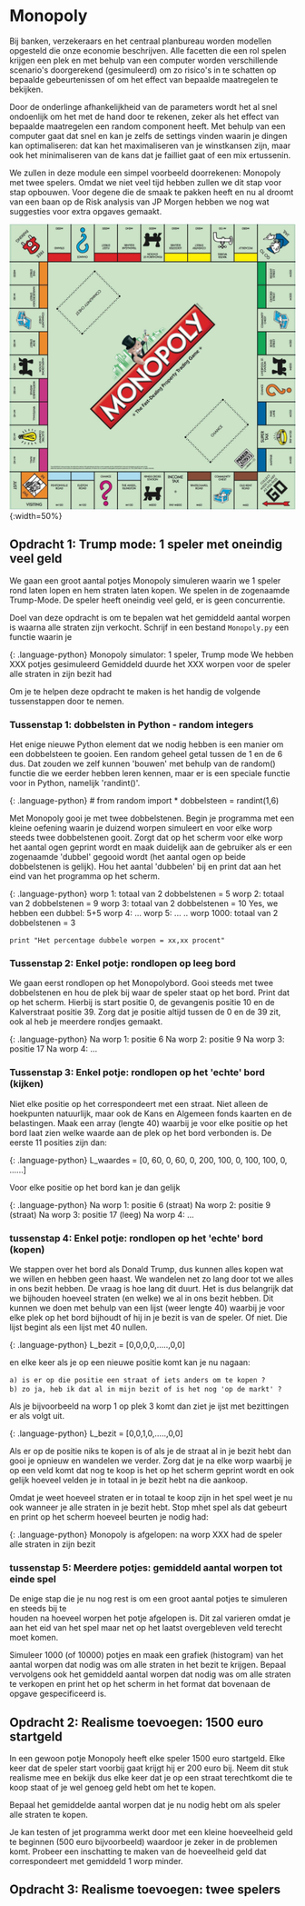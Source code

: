 # Monopoly #

Bij banken, verzekeraars en het centraal planbureau worden modellen opgesteld die 
onze economie beschrijven. Alle facetten die een rol spelen krijgen een plek en met 
behulp van een computer worden verschillende scenario's doorgerekend (gesimuleerd) 
om zo risico's in te schatten op bepaalde gebeurtenissen of om het effect van bepaalde
maatregelen te bekijken. 

Door de onderlinge afhankelijkheid van de parameters wordt het al snel ondoenlijk 
om het met de hand door te rekenen, zeker als het effect van bepaalde maatregelen een 
random component heeft. Met behulp van een computer gaat dat snel en kan je zelfs de 
settings vinden waarin je dingen kan optimaliseren: dat kan het maximaliseren van je 
winstkansen zijn, maar ook het minimaliseren van de kans dat je failliet gaat of een 
mix ertussenin.

We zullen in deze module een simpel voorbeeld doorrekenen: Monopoly met twee spelers.
Omdat we niet veel tijd hebben zullen we dit stap voor stap opbouwen. Voor degene die 
de smaak te pakken heeft en nu al droomt van een baan op de Risk analysis van JP Morgen 
hebben we nog wat suggesties voor extra opgaves gemaakt.

![](MonopolyBordInternationaal.jpg){:width=50%}


## Opdracht 1: Trump mode: 1 speler met oneindig veel geld

We gaan een groot aantal potjes Monopoly simuleren waarin we 1 speler rond laten lopen en hem 
straten laten kopen. We spelen in de zogenaamde Trump-Mode. De speler heeft oneindig veel geld, 
er is geen concurrentie.
		
Doel van deze opdracht is om te bepalen wat het gemiddeld aantal worpen is waarna alle straten 
zijn verkocht. Schrijf in een bestand `Monopoly.py` een functie waarin je  

{: .language-python}
	Monopoly simulator: 1 speler, Trump mode 
    We hebben XXX potjes gesimuleerd
    Gemiddeld duurde het XXX worpen voor de speler alle straten in zijn bezit had
	
Om je te helpen deze opdracht te maken is het handig de volgende tussenstappen door te nemen.

### Tussenstap 1: dobbelsten in Python - random integers

Het enige nieuwe Python element dat we nodig hebben is een manier om een dobbelsteen te 
gooien. Een random geheel getal tussen de 1 en de 6 dus. Dat zouden we zelf kunnen 
'bouwen' met behulp van de random() functie die we eerder hebben leren kennen, maar er 
is een speciale functie voor in Python, namelijk 'randint()'.

{: .language-python}
	# from random import *
	dobbelsteen = randint(1,6) 
	
Met Monopoly gooi je met twee dobbelstenen. Begin je programma met een kleine oefening waarin
je duizend worpen simuleert en voor elke worp steeds twee dobbelstenen gooit. Zorgt dat 
op het scherm voor elke worp het aantal ogen geprint wordt en maak duidelijk aan de gebruiker 
als er een zogenaamde 'dubbel' gegooid wordt (het aantal ogen op beide dobbelstenen is gelijk).
Hou het aantal 'dubbelen' bij en print dat aan het eind van het programma op het scherm.


{: .language-python}
	worp 1: totaal van 2 dobbelstenen =  5
	worp 2: totaal van 2 dobbelstenen =  9
	worp 3: totaal van 2 dobbelstenen = 10
	        Yes, we hebben een dubbel: 5+5
	worp 4: ...
	worp 5: ...
	..
	worp 1000: totaal van 2 dobbelstenen = 3

    print "Het percentage dubbele worpen = xx,xx procent"	

### Tussenstap 2: Enkel potje: rondlopen op leeg bord

We gaan eerst rondlopen op het Monopolybord. Gooi steeds met twee dobbelstenen en hou de plek bij 
waar de speler staat op het bord. Print dat op het scherm. Hierbij is start positie 0, de gevangenis 
positie 10 en de Kalverstraat positie 39. Zorg dat je positie altijd tussen de 0 en de 39 zit, ook 
al heb je meerdere rondjes gemaakt.

{: .language-python}
	Na worp 1: positie 6
	Na worp 2: positie 9
	Na worp 3: positie 17
    Na worp 4: ...

### Tussenstap 3: Enkel potje: rondlopen op het 'echte' bord (kijken)

Niet elke positie op het correspondeert met een straat. Niet alleen de hoekpunten natuurlijk, maar ook 
de Kans en Algemeen fonds kaarten en de belastingen. Maak een array (lengte 40) waarbij je voor elke 
positie op het bord laat zien welke waarde aan de plek op het bord verbonden is. De eerste 11 posities 
zijn dan:

{: .language-python}
   L_waardes = [0, 60, 0, 60, 0, 200, 100, 0, 100, 100, 0, ......]

Voor elke positie op het bord kan je dan gelijk

{: .language-python}
	Na worp 1: positie  6 (straat)
	Na worp 2: positie  9 (straat)
	Na worp 3: positie 17 (leeg)
	Na worp 4: ...
	
### tussenstap 4: Enkel potje: rondlopen op het 'echte' bord (kopen)

We stappen over het bord als Donald Trump, dus kunnen alles kopen wat we willen en hebben geen haast. 
We wandelen net zo lang door tot we alles in ons bezit hebben. De vraag is hoe lang dit duurt. Het is dus 
belangrijk dat we bijhouden hoeveel straten (en welke) we al in ons bezit hebben. Dit kunnen we doen met 
behulp van een lijst (weer lengte 40) waarbij je voor elke plek op het bord bijhoudt of hij in je bezit 
is van de speler. Of niet. Die lijst begint als een lijst met 40 nullen. 

{: .language-python}
    L_bezit = [0,0,0,0,.....,0,0]

en elke keer als je op een nieuwe positie komt kan je nu nagaan:

    a) is er op die positie een straat of iets anders om te kopen ?
    b) zo ja, heb ik dat al in mijn bezit of is het nog 'op de markt' ?
   
Als je bijvoorbeeld na worp 1 op plek 3 komt dan ziet je ijst met bezittingen er als volgt uit.

{: .language-python}
    L_bezit = [0,0,1,0,.....,0,0]

Als er op de positie niks te kopen is of als je de straat al in je bezit hebt dan gooi je opnieuw en 
wandelen we verder. Zorg dat je na elke worp waarbij je op een veld komt dat nog te koop is het op 
het scherm geprint wordt en ook gelijk hoeveel velden je in totaal in je bezit hebt na die aankoop.

Omdat je weet hoeveel straten er in totaal te koop zijn in het spel weet je nu ook wanneer je alle 
straten in je bezit hebt. Stop mhet spel als dat gebeurt en print op het scherm hoeveel beurten je 
nodig had:

{: .language-python}
    Monopoly is afgelopen: na worp XXX had de speler alle straten in zijn bezit

### tussenstap 5: Meerdere potjes: gemiddeld aantal worpen tot einde spel

De enige stap die je nu nog rest is om een groot aantal potjes te simuleren en steeds bij te  
houden na hoeveel worpen het potje afgelopen is. Dit zal varieren omdat je aan het eid van het 
spel maar net op het laatst overgebleven veld terecht moet komen.

Simuleer 1000 (of 10000) potjes en maak een grafiek (histogram) van het aantal worpen dat nodig 
was om alle straten in het bezit te krijgen. Bepaal vervolgens ook het gemiddeld aantal worpen 
dat nodig was om alle straten te verkopen en print het op het scherm in het format dat bovenaan 
de opgave gespecificeerd is.


## Opdracht 2: Realisme toevoegen: 1500 euro startgeld

In een gewoon potje Monopoly heeft elke speler 1500 euro startgeld. Elke keer dat de speler start 
voorbij gaat krijgt hij er 200 euro bij. Neem dit stuk realisme mee en bekijk dus elke keer dat je 
op een straat terechtkomt die te koop staat of je wel genoeg geld hebt om het te kopen.

Bepaal het gemiddelde aantal worpen dat je nu nodig hebt om als speler alle straten te kopen. 

Je kan testen of jet programma werkt door met een kleine hoeveelheid geld te beginnen (500 euro bijvoorbeeld) 
waardoor je zeker in de problemen komt. Probeer een inschatting te maken van de hoeveelheid geld dat 
correspondeert met gemiddeld 1 worp minder.


## Opdracht 3: Realisme toevoegen: twee spelers










	
	
	
